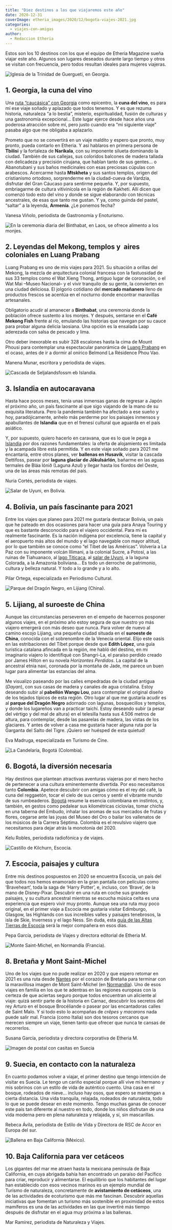 ```yaml
---
title: "Diez destinos a los que viajaremos este año"
date: 2020-12-31
coverImage: etheria_images/2020/12/bogota-viajes-2021.jpg
categories: 
  - viajes-con-amigas
author: 
  - Redaccion Etheria
---
```


Estos son los 10 destinos con los que el equipo de Etheria Magazine sueña viajar este 
año. Algunos son lugares deseados durante largo tiempo y otros se visitan con 
frecuencia, pero todos resultan ideales para mujeres viajeras. 

![Iglesia de la Trinidad de Guergueti, en Georgia.](etheria_images/2020/12/georgia-viajes-2021.jpg "Iglesia de la Trinidad de Guergueti, en Georgia. © Timur Kozmenko")

## 1\. Georgia, la cuna del vino

Una [ruta “caucásica” con 
Georgia](https://etheriamagazine.com/2019/02/13/que-ver-georgia/) como epicentro, la 
**cuna del vino**, es para mí ese viaje soñado y aplazado que todos tenemos. Y es que 
rezuma historia, naturaleza “a lo bestia”, misterio, espiritualidad, fusión de culturas 
y una gastronomía excepcional… Este lugar ejerce desde hace años una poderosa atracción 
sobre mí, pero justo cuando era “mi siguiente viaje” pasaba algo que me obligaba a 
aplazarlo. 

Prometo que no se convertirá en un viaje maldito y espero que pronto, muy pronto, pueda 
contarlo en Etheria. Y así hablaros en primera persona de **Tbilisi** y la fortaleza de 
**Narikala**, con su imponente silueta dominando la ciudad. También de sus callejas, sus 
coloridos balcones de madera tallada con delicadeza y precisión cirujana, que hablan 
tanto de sus gentes… o Abanotubani y sus baños medicinales con esas preciosas cúpulas 
con arabescos. Acercarme hasta **Mtskheta** y sus santos templos, origen del 
cristianismo ortodoxo, sorprenderme en la ciudad-cueva de Vardzia, disfrutar del Gran 
Cáucaso para sentirme pequeña. Y, por supuesto, embriagarme de cultura vitivinícola en 
la región de Kakheti. Allí dicen que comenzó todo esto del vino y donde se sigue 
elaborando con técnicas ancestrales, de esas que tanto me gustan. Y ya, como guinda del 
pastel, “saltar” a la leyenda, **Armenia**. ¿Le ponemos fecha? 

Vanesa Viñolo, periodista de Gastronomía y Enoturismo. 

![En la ceremonia diaria del Binthabat, en Laos, se ofrece alimento a los monjes.](etheria_images/2020/12/viajes-2021-luang-prabang-laos.jpg "En la ceremonia diaria del Binthabat, en Laos, se ofrece alimento a los monjes. © Manena Munar")

## 2\. Leyendas del Mekong, templos y  aires coloniales en Luang Prabang

Luang Prabang es uno de mis viajes para 2021. Su situación a orillas del Mekong, la 
mezcla de arquitectura colonial francesa con la fastuosidad de sus 33 templos como el 
Wat Xieng Thong, antiguo lugar de coronación, o el Wat Mai –Museo Nacional– y el vivir 
tranquilo de su gente, la convierten en una ciudad deliciosa. El jolgorio cotidiano del 
**mercado mañanero** lleno de productos frescos se acentúa en el nocturno donde 
encontrar maravillas artesanales. 

Obligatorio acudir al amanecer a **Binthabat**, una ceremonia donde la población ofrece 
sustento a los monjes. Y después, sentarse en el **Café Mekong Fish** frente al río, 
emulando las historias que navegan por su cauce para probar alguna delicia laosiana. Una 
opción es la ensalada Laap aderezada con salsa de pescado y lima. 

Otro deber inexorable es subir 328 escalones hasta la cima de Mount Phousi para 
contemplar una espectacular panorámica de [Luang 
Prabang](https://etheriamagazine.com/2018/12/17/guia-viaje-para-mujeres-luang-prabang/) 
en el ocaso, antes de ir a dormir al onírico Belmond La Résidence Phou Vao. 

Manena Munar, escritora y periodista de viajes. 

![Cascada de Seljalandsfossm eb Islandia.](etheria_images/2020/12/islandia-viaje-2021.jpg "Seljalandsfoss, Islandia. © Andrey Andreyev")

## 3\. Islandia en autocaravana

Hasta hace pocos meses, tenía unas inmensas ganas de regresar a Japón el próximo año, un 
país fascinante al que sigo viajando de la mano de su exquisita literatura. Pero la 
pandemia también ha afectado a ese sueño y hoy, paradójicamente, anhelo más perderme por 
los paisajes inmensos y apabullantes de **Islandia** que en el frenesí cultural que 
aguarda en el país asiático. 

Y, por supuesto, quiero hacerlo en caravana, que es lo que le pega a [Islandia](https://etheriamagazine.com/2018/09/26/islandia-la-isla-del-desafio-de-reykjavik-a-vik/) 
por dos razones fundamentales: la oferta de alojamiento es limitada y la acampada libre 
está permitida. Y en este viaje soñado para 2021 me encantaría, entre otros planes, ver 
**ballenas en Husavik**, visitar la cascada Dettifoss, pasear por **laguna glaciar de 
Jökulsárlón**, bañarme en las aguas termales de Bláa lónið (Laguna Azul) y llegar hasta 
los fiordos del Oeste, una de las áreas más remotas del país. 

Nuria Cortés, periodista de viajes. 

![Salar de Uyuni, en Bolivia.](etheria_images/2020/12/salinas-uyuni-bolivia.jpg "Salar de Uyuni, en Bolivia. © Sifan Liu")

## 4\. Bolivia, un país fascinante para 2021

Entre los viajes que planeo para 2021 me gustaría destacar Bolivia, un país que he 
pateado en dos ocasiones para hacer una guía para Anaya Touring y que es bastante 
desconocido para el viajero occidental. Para mí es realmente fascinante. Es la nación 
indígena por excelencia, tiene la capital y el aeropuerto más altos del mundo y el lago 
navegable con mayor altitud, por lo que también se conoce como “el Tíbet de las 
Américas”. Volvería a La Paz con su imponente volcán Illimani, a la colonial Sucre, a 
Potosí, a las ruinas de Tiahuanaco, al [lago 
Titicaca](https://etheriamagazine.com/2019/12/20/que-ver-en-lago-titicaca-isla-del-sol-copacabana-bolivia/), 
al [salar de 
Uyuni](https://etheriamagazine.com/2019/05/24/ruta-3-dias-salar-de-uyuni-y-precauciones-a-tener-en-cuenta/), 
a la laguna Colorada, a la Amazonia boliviana… Es todo un derroche de patrimonio, 
cultura y belleza natural. Y todo a lo grande y a lo alto. 

Pilar Ortega, especializada en Periodismo Cultural. 

![Parque del Dragón Negro, en Lijiang (China).](etheria_images/2020/12/viaje-2021-china-lijiang.jpg "Parque del Dragón Negro, en Lijiang (China).")

## 5\. Lijiang, al suroeste de China

Aunque las circunstancias perseveren en el empeño de hacernos posponer algunos viajes, 
en el próximo año estoy segura de que nuestro yo más viajero emergerá con más deseo que 
nunca. Para volver de nuevo al camino escojo Lijiang, una pequeña ciudad situada en el 
**suroeste de China**, conocida con el sobrenombre de la Venecia oriental. Elijo este 
oasis en las estribaciones del Tíbet porque desde que **Edith López**, una guía 
turística catalana afincada en la región, me habló del destino, en mi imaginario viajero 
lo identifiqué con Shangri-La, el paraíso perdido creado por James Hilton en su novela 
_Horizontes Perdidos_. La capital de la ancestral etnia naxi, coronada por la montaña de 
Jade, me parece un buen lugar para alimentar las estancias del alma. 

Me visualizo paseando por las calles empedradas de la ciudad antigua (_Dayan_), con sus 
casas de madera y canales de agua cristalina. Estoy deseando subir al **pabellón Wangu 
Lou**, para contemplar el original diseño de los tejados típicos de esta región. Otro 
lugar al que me gustaría acudir es al **parque del Dragón Negro** adornado con lagunas, 
bosquecillos y templos, y donde los lugareños van a practicar taichí. Estoy deseando 
subir (a pesar del vértigo y del mal de altura) en el telesilla hasta sus 4.506 metros 
de altura, para contemplar, desde las pasarelas de madera, las vistas de los glaciares. 
Y antes de volver a casa me gustaría hacer alguna ruta por la Garganta del Salto del 
Tigre. ¡Quiero ser huésped de esta quietud! 

Eva Madruga, especializada en Turismo de Cine. 

![La Candelaria, Bogotá (Colombia).](etheria_images/2020/12/bogota-viajes-2021.jpg "La Candelaria, Bogotá (Colombia). © Michael Barón")

## 6\. Bogotá, la diversión necesaria

Hay destinos que plantean atractivas aventuras viajeras por el mero hecho de pertenecer 
a una cultura eminentemente divertida. Por eso necesitamos tanto **Colombia**. Apetece 
descubrir con amigas cómo es el rey del café, la cuna del reggaetón, tocar el cielo de 
sus cerros y sentir el vibrante mundo de sus rumbeaderos. [Bogotá](https://etheriamagazine.com/2020/03/12/viaje-para-mujeres-que-ver-hacer-en-bogota/) 
resume la esencia colombiana en instintos, y, también, en gestos como pedalear sus 
kilométricas ciclovías, tomar chicha en una taberna del Embudo, inhalar los aromas de 
sus mercados de frutas y flores, cegarse ante las joyas del Museo del Oro o bailar los 
vallenatos de los músicos de la Carrera Séptima. Colombia es el revulsivo viajero que 
necesitamos para dejar atrás la monotonía del 2020. 

Kelu Robles, periodista radiofónica y de viajes. 

![Castillo de Kilchurn, Escocia.](etheria_images/2020/12/castillo-kilchurn-escocia.jpg "Castillo de Kilchurn, Escocia. © Connor Mollison")

## 7\. Escocia, paisajes y cultura

Entre mis destinos pospuestos en 2020 se encuentra Escocia, un país del que todos nos 
hemos enamorado en la gran pantalla con películas como ‘Braveheart’, toda la saga de 
‘Harry Potter’, e, incluso, con ‘Brave’, de la mano de Disney-Pixar. Descubrir en una 
ruta en coche sus grandes paisajes, y su cultura ancestral mientras se escucha música 
celta es una experiencia que espero vivir muy pronto. Aunque sea una ruta muy poco 
original, en el primer viaje a Escocia me gustaría visitar Edimburgo, Glasgow, las 
Highlands con sus increíbles valles y paisajes tenebrosos, la isla de Skie, Inverness y 
el lago Ness. Sin duda, esta [guía de las Altas Tierras de 
Escocia](https://etheriamagazine.com/2020/09/10/mejor-ruta-3-dias-highlands-tierras-altas-escocia/) 
será la mejor compañera en esos días. 

Pepa García, periodista de Viajes y directora editorial de Etheria M. 

![Monte Saint-Michel, en Normandía (Francia).](etheria_images/2020/12/mont-saint-michel-viajes-2021.jpg "Monte Saint-Michel, en Normandía (Francia).")

## 8\. Bretaña y Mont Saint-Michel

Uno de los viajes que no pude realizar en 2020 y que espero retomar en 2021 es una ruta 
desde [Nantes](https://etheriamagazine.com/2019/08/29/que-ver-hacer-en-nantes-la-ciudad-francesa-creativa/) 
por el corazón de Bretaña para terminar con la maravillosa imagen de Mont Saint-Michel 
(en [Normandía](https://etheriamagazine.com/2020/10/16/4-dias-ruta-impresionismo-normandia-francia/)). 
Uno de esos viajes en familia en los que te adentras en las regiones europeas con la 
certeza de que aciertas seguro porque todos encuentran un aliciente al viaje: quizá 
sentir parte de la historia en Carnac, descubrir los secretos del rey Arturo en el 
bosque Brocéliande o pasear por las encantadoras calles de Saint Malo. Y si todo esto lo 
acompañas de _crêpes_ y _macarons_ nada puede salir mal. Francia (como Italia) son dos 
tesoros cercanos que merecen siempre un viaje, tienen tanto que ofrecer que nunca te 
cansas de recorrerlos. 

Susana García, periodista y directora corporativa de Etheria M. 

![Imagen de postal con casitas en Suecia](etheria_images/2020/12/suecia-viaje-2021.jpg "Suecia. © Richard Taimalie")

## 9\. Suecia, en contacto con la naturaleza

En cuanto podamos volver a viajar, el primer destino que tengo intención de visitar es 
Suecia. Le tengo un cariño especial porque allí vive mi hermano y mis sobrinos con un 
estilo de vida de auténtico cuento. Una casa en el bosque, rodeados de nieve... incluso 
hay osos, que espero se mantengan a cierta distancia. Una vida tranquila, relajada, 
rodeados de naturaleza, todo lo que se puede desear en este momento. Tengo muchas ganas 
de conocer este país tan diferente al nuestro en todo, donde los niños disfrutan de una 
vida moderna pero en plena naturaleza y relajada, y sí, sin mascarillas. 

Rebeca Ávila, periodista de Estilo de Vida y Directora de RSC de Accor en Europa del 
sur. 

![Ballena en Baja California (México).](etheria_images/2020/12/ballena-baja-california.jpg "Ballena en Baja California (México). © Mike Doherty")

## 10\. Baja California para ver cetáceos

Los gigantes del mar me atraen hasta la mexicana península de Baja California, en cuya 
abrigada bahía han encontrado un paraíso del Pacífico para criar, reproducir y 
alimentarse. El equilibrio que los habitantes del lugar han establecido con esos vecinos 
marinos es un ejemplo mundial de Turismo de naturaleza, concretamente de **avistamiento 
de cetáceos**, una de las actividades de ecoturismo que más me fascinan. Descubrir 
aquellas iniciativas que fomentan un turismo más sostenible en proximidad de estos 
mamíferos es una de las actividades en las que invertiré más tiempo después de disfrutar 
en el agua muy próxima a las ballenas. 

Mar Ramírez, periodista de Naturaleza y Viajes.
